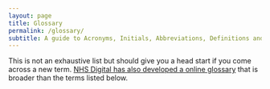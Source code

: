 ```yaml
---
layout: page
title: Glossary
permalink: /glossary/
subtitle: A guide to Acronyms, Initials, Abbreviations, Definitions and terms used during Practice Migrations
---
```


This is not an exhaustive list but should give you a head start if you come across a new term. [NHS Digital has also developed a online glossary](https://digital.nhs.uk/services/developer-resources/glossary-of-developer-terms) that is broader than the terms listed below.

